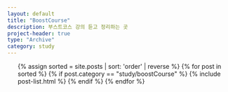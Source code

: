 ```yaml
---
layout: default
title: "BoostCourse"
description: 부스트코스 강의 듣고 정리하는 곳
project-header: true
type: "Archive"
category: study
---
```


<ul class="catalogue">
{% assign sorted = site.posts | sort: 'order' | reverse %}
{% for post in sorted %}
{% if post.category == "study/boostCourse" %}
{% include post-list.html %}
{% endif %}
{% endfor %}
</ul>